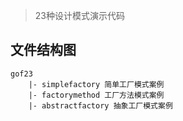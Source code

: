 > 23种设计模式演示代码
>
>
## 文件结构图
```
gof23
    |- simplefactory 简单工厂模式案例
    |- factorymethod 工厂方法模式案例
    |- abstractfactory 抽象工厂模式案例
```